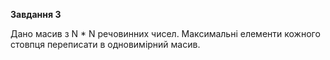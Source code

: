 **Завдання 3**

Дано масив з N * N речовинних чисел. Максимальні елементи кожного стовпця переписати в одновимірний масив.
